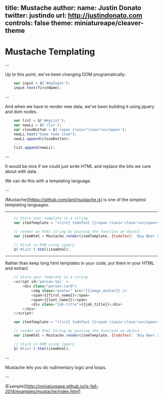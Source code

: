 title: Mustache
author:
  name: Justin Donato
  twitter: justindo
  url: http://justindonato.com
controls: false
theme: miniatureape/cleaver-theme
--

# Mustache Templating

--

Up to this point, we've been changing DOM programatically:

```javascript
    var input = $('#myInput');
    input.text(firstName);
```

--

And when we have to render new data, we've been building it using jquery and dom nodes.

```javascript
    var list = $('#myList');
    var newLi = $('<li>');
    var closeButton = $('<span class="close">x</span>');
    newLi.text("Some todo item");
    newLi.append(closeButton);
    ...
    list.append(newLi);
```

-- 

It would be nice if we could just write HTML and replace the bits we care about with data. 

We can do this with a templating language.

-- 

(Mustache)[https://github.com/janl/mustache.js] is one of the simplest templating languages.

---

```javascript
    // Store your template in a string
    var itemTemplate = "<li>{{ todoText }}<span class='close'>x</span></li>";

    // render an html string by passing the function an object.
    var itemHtml = Mustache.render(itemTemplate, {todoText: 'Buy Beer and Diapers.'});

    // Stick in DOM using jquery
    $('#list').html(itemHtml);
```

---

Rather than keep long html templates in your code, put them in your HTML and extract.

```javascript
    // Store your template in a string
    <script id='person-tpl' >
        <div class="person-card">
            <img class="avatar" src="{{image_avatar}} />
            <span>{{first_name}}</span>
            <span>{{last_name}}</span>
            <div class="job-title">{{job_title}}</div>
        </div>
    </script>

    var itemTemplate = "<li>{{ todoText }}<span class='close'>x</span></li>";

    // render an html string by passing the function an object.
    var itemHtml = Mustache.render(itemTemplate, {todoText: 'Buy Beer and Diapers.'});

    // Stick in DOM using jquery
    $('#list').html(itemHtml);
```

--

Mustache lets you do rudimentary logic and loops.

--

(Example)[http://miniatureape.github.io/js-fall-2014/examples/mustache/index.html]
